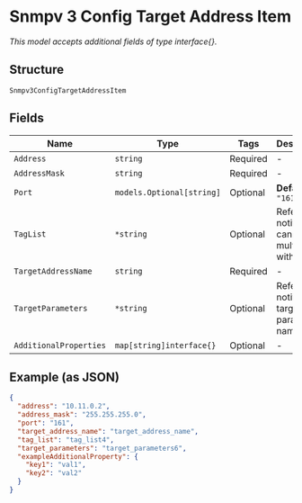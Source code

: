 
# Snmpv 3 Config Target Address Item

*This model accepts additional fields of type interface{}.*

## Structure

`Snmpv3ConfigTargetAddressItem`

## Fields

| Name | Type | Tags | Description |
|  --- | --- | --- | --- |
| `Address` | `string` | Required | - |
| `AddressMask` | `string` | Required | - |
| `Port` | `models.Optional[string]` | Optional | **Default**: `"161"` |
| `TagList` | `*string` | Optional | Refer to notify tag, can be multiple with blank |
| `TargetAddressName` | `string` | Required | - |
| `TargetParameters` | `*string` | Optional | Refer to notify target parameters name |
| `AdditionalProperties` | `map[string]interface{}` | Optional | - |

## Example (as JSON)

```json
{
  "address": "10.11.0.2",
  "address_mask": "255.255.255.0",
  "port": "161",
  "target_address_name": "target_address_name",
  "tag_list": "tag_list4",
  "target_parameters": "target_parameters6",
  "exampleAdditionalProperty": {
    "key1": "val1",
    "key2": "val2"
  }
}
```

